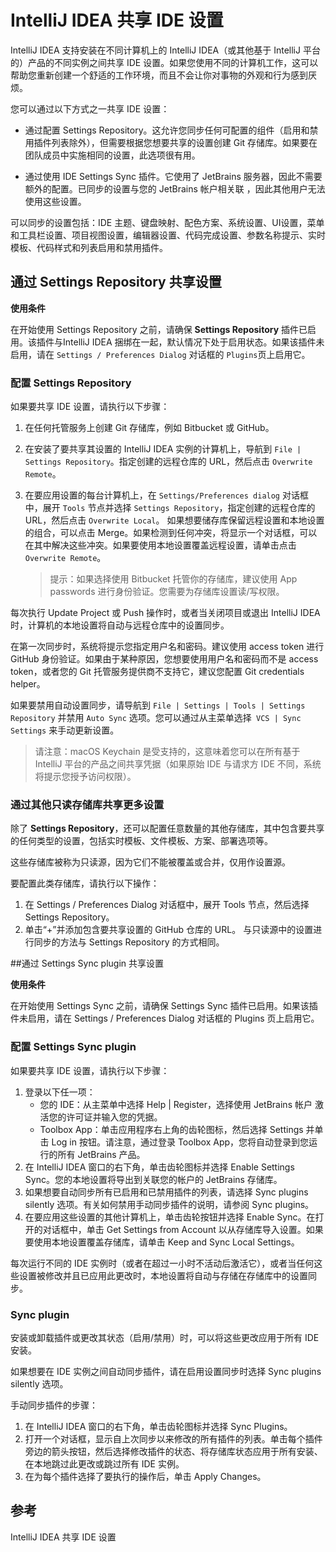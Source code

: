 # IntelliJ IDEA 共享 IDE 设置

IntelliJ IDEA 支持安装在不同计算机上的 IntelliJ IDEA（或其他基于 IntelliJ 平台的）产品的不同实例之间共享 IDE 设置。如果您使用不同的计算机工作，这可以帮助您重新创建一个舒适的工作环境，而且不会让你对事物的外观和行为感到厌烦。

您可以通过以下方式之一共享 IDE 设置：

- 通过配置 Settings Repository。这允许您同步任何可配置的组件（启用和禁用插件列表除外），但需要根据您想要共享的设置创建 Git 存储库。如果要在团队成员中实施相同的设置，此选项很有用。

- 通过使用 IDE Settings Sync 插件。它使用了 JetBrains 服务器，因此不需要额外的配置。已同步的设置与您的 JetBrains 帐户相关联 ，因此其他用户无法使用这些设置。

可以同步的设置包括：IDE 主题、键盘映射、配色方案、系统设置、UI设置，菜单和工具栏设置、项目视图设置，编辑器设置、代码完成设置、参数名称提示、实时模板、代码样式和列表启用和禁用插件。

## 通过 Settings Repository 共享设置



**使用条件**

在开始使用 Settings Repository 之前，请确保 **Settings Repository** 插件已启用。该插件与IntelliJ IDEA 捆绑在一起，默认情况下处于启用状态。如果该插件未启用，请在 `Settings / Preferences Dialog` 对话框的 `Plugins`页上启用它。

### 配置 Settings Repository

如果要共享 IDE 设置，请执行以下步骤：

1. 在任何托管服务上创建 Git 存储库，例如 Bitbucket 或 GitHub。

2. 在安装了要共享其设置的 IntelliJ IDEA 实例的计算机上，导航到 `File | Settings Repository`。指定创建的远程仓库的 URL，然后点击 `Overwrite Remote`。

3. 在要应用设置的每台计算机上，在 `Settings/Preferences dialog` 对话框中，展开 `Tools` 节点并选择 `Settings Repository`，指定创建的远程仓库的 URL，然后点击 `Overwrite Local`。 如果想要储存库保留远程设置和本地设置的组合，可以点击 Merge。如果检测到任何冲突，将显示一个对话框，可以在其中解决这些冲突。如果要使用本地设置覆盖远程设置，请单击点击 `Overwrite Remote`。

   > 提示：如果选择使用 Bitbucket 托管你的存储库，建议使用 App passwords 进行身份验证。您需要为存储库设置读/写权限。

每次执行 Update Project 或 Push 操作时，或者当关闭项目或退出 IntelliJ IDEA 时，计算机的本地设置将自动与远程仓库中的设置同步。

在第一次同步时，系统将提示您指定用户名和密码。建议使用 <a url='https://docs.github.com/en/github/authenticating-to-github/creating-a-personal-access-token'>access token </a>进行 GitHub 身份验证。如果由于某种原因，您想要使用用户名和密码而不是 access token，或者您的 Git 托管服务提供商不支持它，建议您配置 <a url='https://docs.github.com/en/github/using-git/caching-your-github-credentials-in-git'>Git credentials helper</a>。

如果要禁用自动设置同步，请导航到 `File | Settings | Tools | Settings Repository` 并禁用 `Auto Sync` 选项。您可以通过从主菜单选择` VCS | Sync Settings` 来手动更新设置。

> 请注意：macOS Keychain 是受支持的，这意味着您可以在所有基于IntelliJ 平台的产品之间共享凭据（如果原始 IDE 与请求方 IDE 不同，系统将提示您授予访问权限）。



### 通过其他只读存储库共享更多设置

除了 **Settings Repository**，还可以配置任意数量的其他存储库，其中包含要共享的任何类型的设置，包括实时模板、文件模板、方案、部署选项等。

这些存储库被称为只读源，因为它们不能被覆盖或合并，仅用作设置源。

要配置此类存储库，请执行以下操作：

1. 在 Settings / Preferences Dialog 对话框中，展开 Tools 节点，然后选择 Settings Repository。
2. 单击“+”并添加包含要共享设置的 GitHub 仓库的 URL。
   与只读源中的设置进行同步的方法与 Settings Repository 的方式相同。

##通过 Settings Sync plugin 共享设置

**使用条件**

在开始使用 Settings Sync 之前，请确保 Settings Sync 插件已启用。如果该插件未启用，请在 Settings / Preferences Dialog 对话框的 Plugins 页上启用它。

### 配置 Settings Sync plugin

如果要共享 IDE 设置，请执行以下步骤：

1. 登录以下任一项：
   - 您的 IDE：从主菜单中选择 Help | Register，选择使用 JetBrains 帐户 激活您的许可证并输入您的凭据。
   - Toolbox App：单击应用程序右上角的齿轮图标，然后选择 Settings 并单击 Log in 按钮。请注意，通过登录 Toolbox App，您将自动登录到您运行的所有 JetBrains 产品。
2. 在 IntelliJ IDEA 窗口的右下角，单击齿轮图标并选择 Enable Settings Sync。您的本地设置将导出到关联您的帐户的 JetBrains 存储库。
3. 如果想要自动同步所有已启用和已禁用插件的列表，请选择 Sync plugins silently 选项。有关如何禁用手动同步插件的说明，请参阅 Sync plugins。
4. 在要应用这些设置的其他计算机上，单击齿轮按钮并选择 Enable Sync。在打开的对话框中，单击 Get Settings from Account 以从存储库导入设置。如果要使用本地设置覆盖存储库，请单击 Keep and Sync Local Settings。

每次运行不同的 IDE 实例时（或者在超过一小时不活动后激活它），或者当任何这些设置被修改并且已应用此更改时，本地设置将自动与存储在存储库中的设置同步。

### Sync plugin

安装或卸载插件或更改其状态（启用/禁用）时，可以将这些更改应用于所有 IDE 安装。

如果想要在 IDE 实例之间自动同步插件，请在启用设置同步时选择 Sync plugins silently 选项。

手动同步插件的步骤：

1. 在 IntelliJ IDEA 窗口的右下角，单击齿轮图标并选择 Sync Plugins。
2. 打开一个对话框，显示自上次同步以来修改的所有插件的列表。单击每个插件旁边的箭头按钮，然后选择修改插件的状态、将存储库状态应用于所有安装、在本地跳过此更改或跳过所有 IDE 实例。
3. 在为每个插件选择了要执行的操作后，单击 Apply Changes。

## 参考

<a url='https://juejin.im/post/5b6aa3dbe51d4519596be18e'>IntelliJ IDEA 共享 IDE 设置</a>

